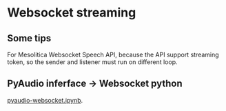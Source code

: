 # Websocket streaming

## Some tips

For Mesolitica Websocket Speech API, because the API support streaming token, so the sender and listener must run on different loop.

## PyAudio inferface -> Websocket python

[pyaudio-websocket.ipynb](pyaudio-websocket.ipynb).